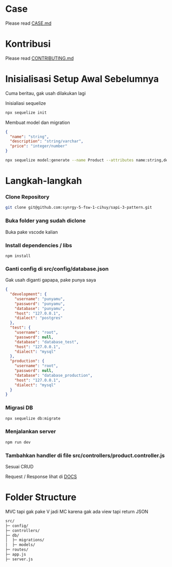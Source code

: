 # Case

Please read [CASE.md](CASE.md)

# Kontribusi

Please read [CONTRIBUTING.md](CONTRIBUTING.md)

# Inisialisasi Setup Awal Sebelumnya

Cuma beritau, gak usah dilakukan lagi

Inisialiasi sequelize

```bash
npx sequelize init
```

Membuat model dan migration

```json
{
  "name": "string",
  "description": "string/varchar",
  "price": "integer/number"
}
```

```bash
npx sequelize model:generate --name Product --attributes name:string,description:string,price:integer
```

# Langkah-langkah

### Clone Repository

```bash
git clone git@github.com:synrgy-5-fsw-1-cihuy/sapi-3-pattern.git
```

### Buka folder yang sudah diclone

Buka pake vscode kalian

### Install dependencies / libs

```
npm install
```

### Ganti config di src/config/database.json

Gak usah diganti gapapa, pake punya saya

```json
{
  "development": {
    "username": "punyamu",
    "password": "punyamu",
    "database": "punyamu",
    "host": "127.0.0.1",
    "dialect": "postgres"
  },
  "test": {
    "username": "root",
    "password": null,
    "database": "database_test",
    "host": "127.0.0.1",
    "dialect": "mysql"
  },
  "production": {
    "username": "root",
    "password": null,
    "database": "database_production",
    "host": "127.0.0.1",
    "dialect": "mysql"
  }
}
```

### Migrasi DB

```bash
npx sequelize db:migrate
```

### Menjalankan server

```bash
npm run dev
```

### Tambahkan handler di file src/controllers/product.controller.js

Sesuai CRUD

Request / Response lihat di [DOCS](DOCS.md)

# Folder Structure

MVC tapi gak pake V jadi MC karena gak ada view tapi return JSON

```bash
src/
├─ config/
├─ controllers/
├─ db/
│  ├─ migrations/
│  ├─ models/
├─ routes/
├─ app.js
├─ server.js
```
